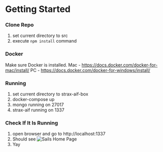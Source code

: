 # Getting Started

### Clone Repo
1. set current directory to src 
2. execute `npm install` command

### Docker
Make sure Docker is installed.
Mac - https://docs.docker.com/docker-for-mac/install/
PC - https://docs.docker.com/docker-for-windows/install/

### Running
1. set current directory to strax-aif-box
2. docker-compose up
3. mongo running on 27017
4. strax-aif running on 1337

### Check If It Is Running
1. open browser and go to http://localhost:1337
2. Should see ![Sails Home Page](sails_home.png)
3. Yay

